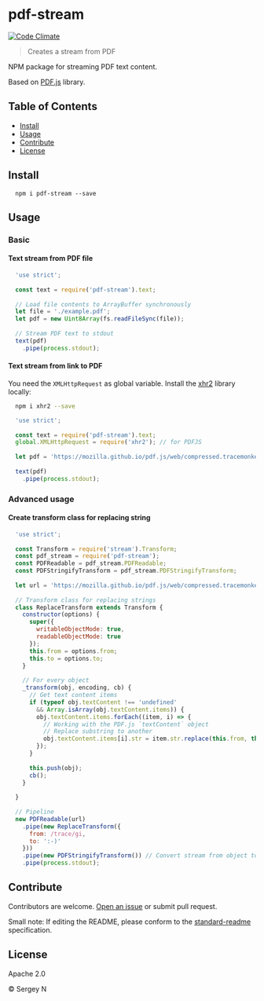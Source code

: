 # pdf-stream

[![Code Climate](https://codeclimate.com/github/citeccyr/pdf-stream/badges/gpa.svg)](https://codeclimate.com/github/citeccyr/pdf-stream)

> Creates a stream from PDF

NPM package for streaming PDF text content.

Based on [PDF.js](https://github.com/mozilla/pdf.js) library.

## Table of Contents

- [Install](#install)
- [Usage](#usage)
- [Contribute](#contribute)
- [License](#license)

## Install

```
  npm i pdf-stream --save
```

## Usage

### Basic

#### Text stream from PDF file

```javascript
  'use strict';
  
  const text = require('pdf-stream').text;
  
  // Load file contents to ArrayBuffer synchronously
  let file = './example.pdf';
  let pdf = new Uint8Array(fs.readFileSync(file));
  
  // Stream PDF text to stdout
  text(pdf)
    .pipe(process.stdout);

```

#### Text stream from link to PDF

You need the `XMLHttpRequest` as global variable. 
Install the [xhr2](https://github.com/pwnall/node-xhr2) library locally:

```bash
  npm i xhr2 --save
```

```javascript
  'use strict';
  
  const text = require('pdf-stream').text;
  global.XMLHttpRequest = require('xhr2'); // for PDFJS
  
  let pdf = 'https://mozilla.github.io/pdf.js/web/compressed.tracemonkey-pldi-09.pdf';
    
  text(pdf)
    .pipe(process.stdout);
```

### Advanced usage

#### Create transform class for replacing string

```javascript
  'use strict';
  
  const Transform = require('stream').Transform;
  const pdf_stream = require('pdf-stream');
  const PDFReadable = pdf_stream.PDFReadable;
  const PDFStringifyTransform = pdf_stream.PDFStringifyTransform;
  
  let url = 'https://mozilla.github.io/pdf.js/web/compressed.tracemonkey-pldi-09.pdf';
  
  // Transform class for replacing strings
  class ReplaceTransform extends Transform {
    constructor(options) {
      super({
        writableObjectMode: true,
        readableObjectMode: true
      });
      this.from = options.from;
      this.to = options.to;
    }
  
    // For every object
    _transform(obj, encoding, cb) {
      // Get text content items
      if (typeof obj.textContent !== 'undefined'
        && Array.isArray(obj.textContent.items)) {
        obj.textContent.items.forEach((item, i) => {
          // Working with the PDF.js `textContent` object
          // Replace substring to another
          obj.textContent.items[i].str = item.str.replace(this.from, this.to);
        });
      }
  
      this.push(obj);
      cb();
    }
  
  }
  
  // Pipeline
  new PDFReadable(url)
    .pipe(new ReplaceTransform({
      from: /trace/gi,
      to: ':-)'
    }))
    .pipe(new PDFStringifyTransform()) // Convert stream from object to string 
    .pipe(process.stdout);
```


## Contribute

Contributors are welcome. [Open an issue](https://github.com/citeccyr/pdf-stream/issues/new) or submit pull request.

Small note: If editing the README, please conform to the [standard-readme](https://github.com/RichardLitt/standard-readme) specification.

## License

Apache 2.0

© Sergey N
